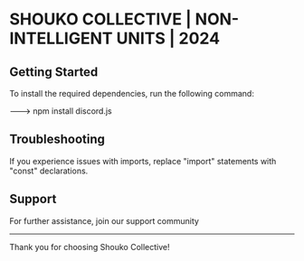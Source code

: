 # SHOUKO COLLECTIVE | NON-INTELLIGENT UNITS | 2024



## Getting Started



To install the required dependencies, run the following command:



---> npm install discord.js



## Troubleshooting



If you experience issues with imports, replace "import" statements with "const" declarations.



## Support



For further assistance, join our support community



---



Thank you for choosing Shouko Collective!
